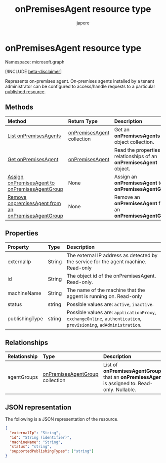 ﻿---
title: "onPremisesAgent resource type"
description: "onPremisesAgent resource type."
localization_priority: Normal
author: "japere"
ms.prod: "microsoft-identity-platform"
doc_type: "resourcePageType"
---

# onPremisesAgent resource type

Namespace: microsoft.graph

[!INCLUDE [beta-disclaimer](../../includes/beta-disclaimer.md)]

Represents on-premises agent. On-premises agents installed by a tenant administrator can be configured to access/handle requests to a particular [published resource](publishedresource.md).

## Methods

| Method                                                                                              | Return Type                                      | Description                                                             |
| :-------------------------------------------------------------------------------------------------- | :----------------------------------------------- | :---------------------------------------------------------------------- |
| [List onPremisesAgents](../api/onpremisesagent-list.md)                                             | [onPremisesAgent](onpremisesagent.md) collection | Get an **onPremisesAgents** object collection.                          |
| [Get onPremisesAgent](../api/onpremisesagent-get.md)                                                | [onPremisesAgent](onpremisesagent.md)            | Read the properties and relationships of an **onPremisesAgent** object. |
| [Assign onPremisesAgent to onPremisesAgentGroup](../api/onpremisesagent-post-agentgroups.md)        | None                                             | Assign an **onPremisesAgent** to an **onPremisesAgentGroup**.           |
| [Remove onpremisesAgent from an onPremisesAgentGroup](../api/onpremisesagent-delete-agentgroups.md) | None                                             | Remove an **onPremisesAgent** from an **onPremisesAgentGroup**.         |

## Properties

| Property       | Type   | Description                                                                                                      |
| :------------- | :----- | :--------------------------------------------------------------------------------------------------------------- |
| externalIp     | String | The external IP address as detected by the service for the agent machine. Read-only                              |
| id             | String | The object id of the onPremisesAgent. Read-only.                                                                 |
| machineName    | String | The name of the machine that the aggent is running on. Read-only                                                 |
| status         | string | Possible values are: `active`, `inactive`.                                                                       |
| publishingType | string | Possible values are: `applicationProxy`, `exchangeOnline`, `authentication`, `provisioning`, `adAdministration`. |

## Relationships

| Relationship | Type                                                       | Description                                                                                        |
| :----------- | :--------------------------------------------------------- | :------------------------------------------------------------------------------------------------- |
| agentGroups  | [onPremisesAgentGroup](onpremisesagentgroup.md) collection | List of **onPremisesAgentGroups** that an **onPremisesAgent** is assigned to. Read-only. Nullable. |

## JSON representation

The following is a JSON representation of the resource.

<!-- {
  "blockType": "resource",
  "optionalProperties": [

  ],
  "@odata.type": "microsoft.graph.onPremisesAgent",
  "baseType": "",
  "keyProperty": "id"
}-->

```json
{
  "externalIp": "String",
  "id": "String (identifier)",
  "machineName": "String",
  "status": "string",
  "supportedPublishingTypes": ["string"]
}
```

<!-- uuid: 16cd6b66-4b1a-43a1-adaf-3a886856ed98
2019-02-04 14:57:30 UTC -->

<!-- {
  "type": "#page.annotation",
  "description": "onPremisesAgent resource",
  "keywords": "",
  "section": "documentation",
  "tocPath": ""
}-->
